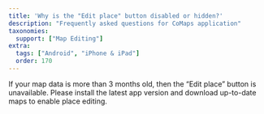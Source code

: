 ```yaml
---
title: 'Why is the "Edit place" button disabled or hidden?'
description: "Frequently asked questions for CoMaps application"
taxonomies:
  support: ["Map Editing"]
extra:
  tags: ["Android", "iPhone & iPad"]
  order: 170
---
```


If your map data is more than 3 months old, then the “Edit place” button is unavailable. Please install the latest app version and download up-to-date maps to enable place editing.
